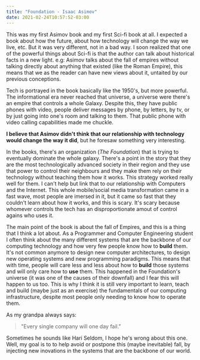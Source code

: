 ```yaml
---
title: "Foundation - Isaac Asimov"
date: 2021-02-24T10:57:52-03:00
---
```


This was my first Asimov book and my first Sci-fi book at all.
I expected a book about how the future, about how technology will change the way we live, etc.
But it was very different, not in a bad way. I soon realized that one of the powerful things about Sci-fi
is that the author can talk about historical facts in a new light. 
e.g: Asimov talks about the fall of empires without talking directly about anything that existed (like the Roman Empire),
this means that we as the reader can have new views about it, untaited by our previous conceptions.

Tech is portrayed in the book basically like the 1950's, but more powerful. 
The informational era never reached that universe, a universe were there's an empire that controls a whole Galaxy.
Despite this, they have public phones with video, people deliver messages by phone, by letters, by tv, or by just going into one's room and talking to them.
That public phone with video calling capabilities made me chuckle.

**I believe that Asimov didn't think that our relationship with technology would change the way it did**, but he foresaw something very interesting.

In the books, there's an organization (_The Foundation_) that is trying to eventually dominate the whole galaxy.
There's a point in the story that they are the most technologically advanced society in their region and they use that power to control their neighbours and
they make them rely on their technology without teaching them how it works. This strategy worked really well for them.
I can't help but link that to our relationship with Computers and the Internet. This whole mobile/social media transformation came in a fast wave,
most people are imersed in it, but it came so fast that they couldn't learn about how it works, and this is scary. It's scary because whomever controls the tech 
has an disproportionate amout of control agains who uses it.


The main point of the book is about the fall of Empires, and this is a thing that I think a lot about.
As a Programmer and Computer Engineering student I often think about the many different systems that are the backbone of our computing technology and how very few people know how to **build** them.
It's not common anymore to design new computer architectures, to design new operating systems and new programming paradigms.
This means that with time, people will care less and less about how to **build** those systems and will only care how to **use** them.
This happened in the Foundation's universe (it was one of the causes of their downfall) and I fear this will happen to us too.
This is why I think it is still very important to learn, teach and build (maybe just as an exercise) the fundamentals of our computing infrastructure, despite most people only needing to know how to operate them.

As my grandpa always says:
> "Every single company will one day fail."  

Sometimes he sounds like Hari Seldom, I hope he's wrong about this one.
Well, my goal is to to help avoid or postpone this (maybe inevitable) fall, by injecting new inovations in the systems that are the backbone of our world.
